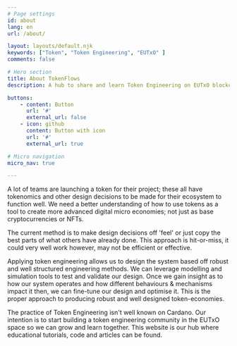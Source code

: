 ```yaml
---
# Page settings
id: about
lang: en
url: /about/

layout: layouts/default.njk
keywords: ["Token", "Token Engineering", "EUTxO" ]
comments: false

# Hero section
title: About TokenFlows
description: A hub to share and learn Token Engineering on EUTxO blockchains, together.

buttons:
    - content: Button
      url: '#'
      external_url: false
    - icon: github
      content: Button with icon
      url: '#'
      external_url: true

# Micro navigation
micro_nav: true

---
```


A lot of teams are launching a token for their project; these all have tokenomics and other design decisions to be made for their ecosystem to function well. We need a better understanding of how to use tokens as a tool to create more advanced digital micro economies; not just as base cryptocurrencies or NFTs.

The current method is to make design decisions off 'feel' or just copy the best parts of what others have already done. This approach is hit-or-miss, it could very well work however, may not be efficient or effective.

Applying token engineering allows us to design the system based off robust and well structured engineering methods. We can leverage modelling and simulation tools to test and validate our design. Once we gain insight as to how our system operates and how different behaviours & mechanisms impact it then, we can fine-tune our design and optimise it. This is the proper approach to producing robust and well designed token-economies.

The practice of Token Engineering isn't well known on Cardano. Our intention is to start building a token engineering community in the EUTxO space so we can grow and learn together. This website is our hub where educational tutorials, code and articles can be found.
